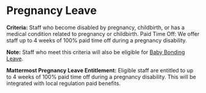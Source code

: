 # Pregnancy Leave

**Criteria:** Staff who become disabled by pregnancy, childbirth, or has a medical condition related to pregnancy or childbirth. Paid Time Off: We offer staff up to 4 weeks of 100% paid time off during a pregnancy disability.

**Note:** Staff who meet this criteria will also be eligible for [Baby Bonding Leave](https://handbook.mattermost.com/operations/people/working-at-mattermost/leaves-of-absence/baby-bonding-parental-leave).

**Mattermost Pregnancy Leave Entitlement:** Eligible staff are entitled to up to 4 weeks of 100% paid time off during a pregnancy disability. This will be integrated with local regulation paid benefits.
